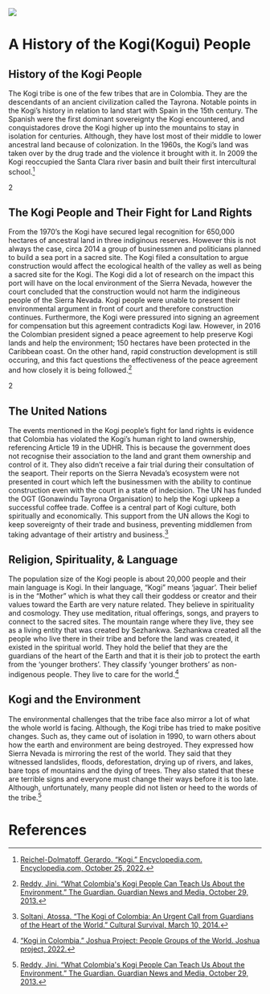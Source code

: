 <a href="https://juncture-digital.org"><img src="https://juncture-digital.org/images/ve-button.png"></a>

<param ve-config 
       title="The Kogi People" 
       banner="https://upload.wikimedia.org/wikipedia/commons/c/c2/Koguis_Tribeswoman_with_Child.jpg" 
       layout="vtl"
       author="Lauren, Lia, & Zoe">

<param title="Colombia" eid="Q739">
<param title="Kogui People" eid="Q1754298" aliases="Kogi">
<param title="Sierra Nevada de Santa Marta" eid="Q26728" aliases="Sierra Nevada">
<param title="United Nations" eid="Q1065" aliases="UN">
<param title="UDHR" eid="Q7813" aliases="United Declaration of Human Rights">

# A History of the Kogi(Kogui) People
## History of the Kogi People
The Kogi tribe is one of the few tribes that are in Colombia. They are the descendants of an ancient civilization called the Tayrona. Notable points in the Kogi’s history in relation to land start with Spain in the 15th century. The Spanish were the first dominant sovereignty the Kogi encountered, and conquistadores drove the Kogi higher up into the mountains to stay in isolation for centuries. Although, they have lost most of their middle to lower ancestral land because of colonization. In the 1960s, the Kogi’s land was taken over by the drug trade and the violence it brought with it. In 2009 the Kogi reoccupied the Santa Clara river basin and built their first intercultural school.[^3]
<param ve-image 
       label="Kogui Village" 
       description="photo by Romain Bréget" 
       license="public domain" 
       url="https://upload.wikimedia.org/wikipedia/commons/a/aa/Kogui_village.JPG">
<param ve-map center="Q26728" zoom="11" prefer-geojson>2

## The Kogi People and Their Fight for Land Rights
From the 1970’s the Kogi have secured legal recognition for 650,000 hectares of ancestral land in three indiginous reserves. However this is not always the case, circa 2014 a group of businessmen and politicians planned to build a sea port in a sacred site. The Kogi filed a consultation to argue construction would affect the ecological health of the valley as well as being a sacred site for the Kogi. The Kogi did a lot of research on the impact this port will have on the local environment of the Sierra Nevada, however the court concluded that the construction would not harm the indigineous people of the Sierra Nevada. Kogi people were unable to present their environmental argument in front of court and therefore construction continues. Furthermore, the Kogi were pressured into signing an agreement for compensation but this agreement contradicts Kogi law. However, in 2016 the Colombian president signed a peace agreement to help preserve Kogi lands and help the environment; 150 hectares have been protected in the Caribbean coast. On the other hand, rapid construction development is still occuring, and this fact questions the effectiveness of the peace agreement and how closely it is being followed.[^2]
<param ve-map center="Q26728" zoom="11" prefer-geojson>2


## The United Nations
The events mentioned in the Kogi people’s fight for land rights is evidence that Colombia has violated the Kogi’s human right to land ownership, referencing Article 19 in the UDHR. This is because the government does not recognise their association to the land and grant them ownership and control of it. They also didn’t receive a fair trial during their consultation of the seaport. Their reports on the Sierra Nevada’s ecosystem were not presented in court which left the businessmen with the ability to continue construction even with the court in a state of indecision. The UN has funded the OGT (Gonawindu Tayrona Organisation) to help the Kogi upkeep a successful coffee trade. Coffee is a central part of Kogi culture, both spiritually and economically. This support from the UN allows the Kogi to keep sovereignty of their trade and business, preventing middlemen from taking advantage of their artistry and business.[^4]
<param ve-image 
       label="Arhuacos En Bogotá 100 Años De La Primera Visita" 
       description="Conmmeomration of 100 years of the first visit of the arhuacos indigenous to Bogota from Sierra Nevada. Six months walking on the road to claim to colombian president for rights, autonomy and independency. Photo by Jusezam." 
       license="public domain" 
       url="https://upload.wikimedia.org/wikipedia/commons/9/99/Arhuacos_En_Bogot%C3%A1_100_A%C3%B1os_De_La_Primera_Visita_%28178418911%29.jpeg">


## Religion, Spirituality, & Language
The population size of the Kogi people is about 20,000 people and their main language is Kogi. In their language, “Kogi” means ‘jaguar’. Their belief is in the “Mother” which is what they call their goddess or creator and their values toward the Earth are very nature related. They believe in spirituality and cosmology. They use meditation, ritual offerings, songs, and prayers to connect to the sacred sites. The mountain range where they live, they see as a living entity that was created by Sezhankwa. Sezhankwa created all the people who live there in their tribe and before the land was created, it existed in the spiritual world. They hold the belief that they are the guardians of the heart of the Earth and that it is their job to protect the earth from the ‘younger brothers’. They classify ‘younger brothers’ as non-indigenous people. They live to care for the world.[^1]
<param ve-image 
       label="Kogui Hut" 
       description="photo by Thomas Dahlberg" 
       license="public domain" 
       url="https://upload.wikimedia.org/wikipedia/commons/4/4d/Kogisiedlung.jpg">

## Kogi and the Environment
The environmental challenges that the tribe face also mirror a lot of what the whole world is facing. Although, the Kogi tribe has tried to make positive changes. Such as, they came out of isolation in 1990, to warn others about how the earth and environment are being destroyed. They expressed how Sierra Nevada is mirroring the rest of the world. They said that they witnessed landslides, floods, deforestation, drying up of rivers, and lakes, bare tops of mountains and the dying of trees. They also stated that these are terrible signs and everyone must change their ways before it is too late. Although, unfortunately, many people did not listen or heed to the words of the tribe.[^2]
<param ve-image 
       label="Kogui" 
       description="photo by Mäůřıçîö Bolaño" 
       license="public domain" 
       url="https://upload.wikimedia.org/wikipedia/commons/0/0a/KOGUI.jpg">



# References
[^1]:[“Kogi in Colombia.” Joshua Project: People Groups of the World. Joshua project, 2022.](https://joshuaproject.net/people_groups/11402/CO.)
[^2]:[Reddy, Jini. “What Colombia's Kogi People Can Teach Us About the Environment.” The Guardian. Guardian News and Media, October 29, 2013.](https://www.theguardian.com/sustainable-business/colombia-kogi-environment-destruction.)
[^3]:[Reichel-Dolmatoff, Gerardo. “Kogi.” Encyclopedia.com. Encyclopedia.com, October 25, 2022.](https://www.encyclopedia.com/humanities/encyclopedias-almanacs-transcripts-and-maps/kogi.)
[^4]:[Soltani, Atossa. “The Kogi of Colombia: An Urgent Call from Guardians of the Heart of the World.” Cultural Survival, March 10, 2014.](https://www.culturalsurvival.org/publications/cultural-survival-quarterly/kogi-colombia-urgent-call-guardians-heart-world#:~:text=The%20Kogi%20were%20one%20of,for%20centuries%20in%20relative%20isolation.)
